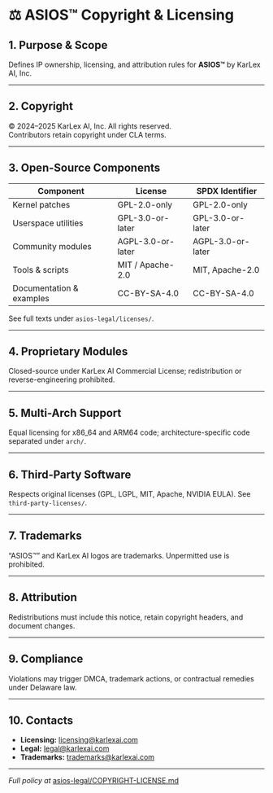 
# ⚖️ ASIOS™ Copyright & Licensing

## 1. Purpose & Scope  
Defines IP ownership, licensing, and attribution rules for **ASIOS™** by KarLex AI, Inc.

---

## 2. Copyright  
© 2024–2025 KarLex AI, Inc. All rights reserved.  
Contributors retain copyright under CLA terms.

---

## 3. Open-Source Components

| Component                | License               | SPDX Identifier    |
|--------------------------|-----------------------|--------------------|
| Kernel patches           | GPL-2.0-only          | GPL-2.0-only       |
| Userspace utilities      | GPL-3.0-or-later      | GPL-3.0-or-later   |
| Community modules        | AGPL-3.0-or-later     | AGPL-3.0-or-later  |
| Tools & scripts          | MIT / Apache-2.0      | MIT, Apache-2.0    |
| Documentation & examples | CC-BY-SA-4.0          | CC-BY-SA-4.0       |

See full texts under `asios-legal/licenses/`.

---

## 4. Proprietary Modules  
Closed-source under KarLex AI Commercial License; redistribution or reverse-engineering prohibited.

---

## 5. Multi-Arch Support  
Equal licensing for x86_64 and ARM64 code; architecture-specific code separated under `arch/`.

---

## 6. Third-Party Software  
Respects original licenses (GPL, LGPL, MIT, Apache, NVIDIA EULA). See `third-party-licenses/`.

---

## 7. Trademarks  
“ASIOS™” and KarLex AI logos are trademarks. Unpermitted use is prohibited.

---

## 8. Attribution  
Redistributions must include this notice, retain copyright headers, and document changes.

---

## 9. Compliance  
Violations may trigger DMCA, trademark actions, or contractual remedies under Delaware law.

---

## 10. Contacts  
- **Licensing:** licensing@karlexai.com  
- **Legal:** legal@karlexai.com  
- **Trademarks:** trademarks@karlexai.com  

---

*Full policy at* [asios-legal/COPYRIGHT-LICENSE.md](https://github.com/asi-os/asios-legal/blob/main/COPYRIGHT-LICENSE.md)
